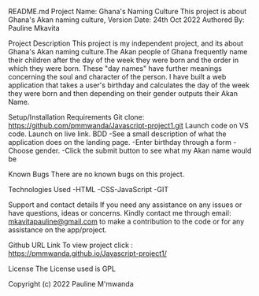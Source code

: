 README.md
Project Name:
Ghana's Naming Culture
This project is about Ghana's Akan naming culture, Version Date: 24th Oct 2022
Authored By: Pauline Mkavita

Project Description
This project is my independent project, and its about Ghana's Akan naming culture.The Akan people of Ghana frequently name their children after the day of the week they were born and the order in which they were born. These "day names" have further meanings concerning the soul and character of the person. I have built a web application that takes a user's birthday and calculates the day of the week they were born and then depending on their gender outputs their Akan Name.

Setup/Installation Requirements
Git clone: https://github.com/pmmwanda/Javascript-project1.git
Launch code on VS code.
Launch on live link.
BDD
-See a small description of what the application does on the landing page. -Enter birthday through a form -Choose gender. -Click the submit button to see what my Akan name would be

Known Bugs
There are no known bugs on this project.

Technologies Used
-HTML -CSS-JavaScript -GIT

Support and contact details
If you need any assistance on any issues or have questions, ideas or concerns. Kindly contact me through email: mkavitapauline@gmail.com to make a contribution to the code or for any assistance on the app/project.

Github URL Link
To view project click : https://pmmwanda.github.io/Javascript-project1/

License
The License used is GPL

Copyright (c) 2022 Pauline M'mwanda